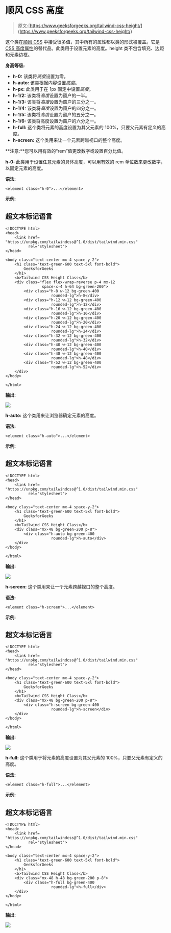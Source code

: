 # 顺风 CSS 高度

> 原文:[https://www.geeksforgeeks.org/tailwind-css-height/](https://www.geeksforgeeks.org/tailwind-css-height/)

这个类在[顺风 CSS](https://www.geeksforgeeks.org/css-tailwind-introduction/) 中接受很多值，其中所有的属性都以类的形式被覆盖。它是 [CSS 高度属性](https://www.geeksforgeeks.org/css-height-property/)的替代品。此类用于设置元素的高度。height 类不包含填充、边距和元素边框。

**身高等级:**

*   **h-0:** 该类将*高度*设置为零。
*   **h-auto:** 该类根据内容设置*高度*。
*   **h-px:** 此类用于在 1px 固定中设置*高度*。
*   **h-1/2:** 该类将*高度*设置为窗户的一半。
*   **h-1/3:** 该类将*高度*设置为窗户的三分之一。
*   **h-1/4:** 该类将*高度*设置为窗户的四分之一。
*   **h-1/5:** 该类将*高度*设置为窗户的五分之一。
*   **h-1/6:** 该类将高度设置为窗户的六分之一。
*   **h-full:** 这个类将元素的高度设置为其父元素的 100%，只要父元素有定义的高度。
*   **h-screen:** 这个类用来让一个元素跨越视口的整个高度。

**注意:**您可以用有效的“rem”值更改数字或设置百分比值。

**h-0:** 此类用于设置任意元素的具体高度，可以用有效的 rem 单位数来更改数字，以固定元素的高度。

**语法:**

```
<element class="h-0">...</element>
```

**示例:**

## 超文本标记语言

```
<!DOCTYPE html> 
<head> 
    <link href=
"https://unpkg.com/tailwindcss@^1.0/dist/tailwind.min.css" 
          rel="stylesheet"> 
</head> 

<body class="text-center mx-4 space-y-2"> 
    <h1 class="text-green-600 text-5xl font-bold">
        GeeksforGeeks
    </h1> 
    <b>Tailwind CSS Height Class</b> 
    <div class="flex flex-wrap-reverse p-4 mx-12 
                space-x-4 h-64 bg-green-200">
        <div class="h-8 w-12 bg-green-400 
                    rounded-lg">h-8</div>
        <div class="h-12 w-12 bg-green-400 
                    rounded-lg">h-12</div>
        <div class="h-16 w-12 bg-green-400 
                    rounded-lg">h-16</div>
        <div class="h-20 w-12 bg-green-400 
                    rounded-lg">h-20</div>
        <div class="h-24 w-12 bg-green-400 
                    rounded-lg">h-24</div>
        <div class="h-32 w-12 bg-green-400 
                    rounded-lg">h-32</div>
        <div class="h-40 w-12 bg-green-400 
                    rounded-lg">h-40</div>
        <div class="h-48 w-12 bg-green-400 
                    rounded-lg">h-48</div>
        <div class="h-52 w-12 bg-green-400 
                    rounded-lg">h-52</div>
    </div>
</body> 

</html>
```

**输出:**

![](img/c47bd500fd74860391ea3adc3de4b9a9.png)

**h-auto:** 这个类用来让浏览器确定元素的高度。

**语法:**

```
<element class="h-auto">...</element>
```

**示例:**

## 超文本标记语言

```
<!DOCTYPE html> 
<head> 
    <link href=
"https://unpkg.com/tailwindcss@^1.0/dist/tailwind.min.css" 
          rel="stylesheet"> 
</head> 

<body class="text-center mx-4 space-y-2"> 
    <h1 class="text-green-600 text-5xl font-bold">
        GeeksforGeeks
    </h1> 
    <b>Tailwind CSS Height Class</b> 
    <div class="mx-48 bg-green-200 p-8">
        <div class="h-auto bg-green-400 
                    rounded-lg">h-auto</div>
    </div>
</body> 

</html>
```

**输出:**

![](img/4b3454e38b3a24902f9c8022946fbc19.png)

**h-screen:** 这个类用来让一个元素跨越视口的整个高度。

**语法:**

```
<element class="h-screen">...</element>
```

**示例:**

## 超文本标记语言

```
<!DOCTYPE html> 
<head> 
    <link href=
"https://unpkg.com/tailwindcss@^1.0/dist/tailwind.min.css" 
          rel="stylesheet"> 
</head> 

<body class="text-center mx-4 space-y-2"> 
    <h1 class="text-green-600 text-5xl font-bold">
        GeeksforGeeks
    </h1> 
    <b>Tailwind CSS Height Class</b> 
    <div class="mx-48 bg-green-200 p-8">
        <div class="h-screen bg-green-400 
                    rounded-lg">h-screen</div>
    </div>
</body> 

</html>
```

**输出:**

![](img/b07bf31906b0954a8bac3ee022bc3bcb.png)

**h-full:** 这个类用于将元素的高度设置为其父元素的 100%，只要父元素有定义的高度。

**语法:**

```
<element class="h-full">...</element>
```

**示例:**

## 超文本标记语言

```
<!DOCTYPE html> 
<head> 
    <link href=
"https://unpkg.com/tailwindcss@^1.0/dist/tailwind.min.css" 
          rel="stylesheet"> 
</head> 

<body class="text-center mx-4 space-y-2"> 
    <h1 class="text-green-600 text-5xl font-bold">
        GeeksforGeeks
    </h1> 
    <b>Tailwind CSS Height Class</b> 
    <div class="mx-48 h-48 bg-green-200 p-8">
        <div class="h-full bg-green-400 
                    rounded-lg">h-full</div>
    </div>
</body> 

</html>
```

**输出:**

![](img/1861c3b6517f8d2ae14e5566d90caf3a.png)